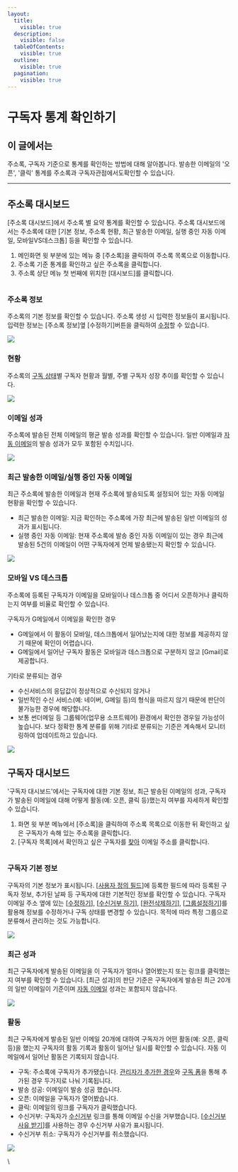 ```yaml
---
layout:
  title:
    visible: true
  description:
    visible: false
  tableOfContents:
    visible: true
  outline:
    visible: true
  pagination:
    visible: true
---
```


# 구독자 통계 확인하기

## 이 글에서는

주소록, 구독자 기준으로 통계를 확인하는 방법에 대해 알아봅니다. 발송한 이메일의 '오픈', '클릭' 통계를 주소록과 구독자관점에서도확인할 수 있습니다.&#x20;

***

## 주소록 대시보드 <a href="#h_8aa5025bb7" id="h_8aa5025bb7"></a>

\[주소록 대시보드]에서 주소록 별 요약 통계를 확인할 수 있습니다. 주소록 대시보드에서는 주소록에 대한 \[기본 정보, 주소록 현황, 최근 발송한 이메일, 실행 중인 자동 이메일, 모바일VS데스크톱] 등을 확인할 수 있습니다.&#x20;

1. 메인화면 윗 부분에 있는 메뉴 중 \[주소록]을 클릭하여 주소록 목록으로 이동합니다.
2. 주소록 기준 통계를 확인하고 싶은 주소록을 클릭합니다.
3. 주소록 상단 메뉴 첫 번째에 위치한 \[대시보드]를 클릭합니다.&#x20;

<figure><img src="../../.gitbook/assets/1 (5).gif" alt=""><figcaption></figcaption></figure>

### 주소록 정보 <a href="#h_9672f5d7b9" id="h_9672f5d7b9"></a>

주소록의 기본 정보를 확인할 수 있습니다. 주소록 생성 시 입력한 정보들이 표시됩니다. 입력한 정보는 \[주소록 정보]옆 \[수정하기]버튼을 클릭하여 [수정](https://help.stibee.com/hc/ko/articles/5659543793551)할 수 있습니다.

![](<../../.gitbook/assets/2 (11).png>)

### 현황 <a href="#h_01gfn943dhrderb58t43hrg4g4" id="h_01gfn943dhrderb58t43hrg4g4"></a>

주소록의 [구독 상태](https://help.stibee.com/hc/ko/articles/5013280388623)별 구독자 현황과 월별, 주별 구독자 성장 추이를 확인할 수 있습니다.&#x20;

![](<../../.gitbook/assets/3 (12).png>)

### 이메일 성과 <a href="#h_01gfn949fk5e021kkn9he5149s" id="h_01gfn949fk5e021kkn9he5149s"></a>

주소록에 발송된 전체 이메일의 평균 발송 성과를 확인할 수 있습니다. 일반 이메일과 [자동 이메일](https://help.stibee.com/hc/ko/articles/4756530166031)의 발송 성과가 모두 포함된 수치입니다.&#x20;

![](<../../.gitbook/assets/4 (11).png>)

### 최근 발송한 이메일/실행 중인 자동 이메일 <a href="#h_01gfn94ft38awk54q40nancft1" id="h_01gfn94ft38awk54q40nancft1"></a>

최근 주소록에 발송한 이메일과 현재 주소록에 발송되도록 설정되어 있는 자동 이메일 현황을 확인할 수 있습니다.

* 최근 발송한 이메일: 지금 확인하는 주소록에 가장 최근에 발송된 일반 이메일의 성과가 표시됩니다.
* 실행 중인 자동 이메일: 현재 주소록에 발송 중인 자동 이메일이 있는 경우 최근에 발송된 5건의 이메일이 어떤 구독자에게 언제 발송됐는지 확인할 수 있습니다.

![](<../../.gitbook/assets/5 (9).png>)

&#x20;

### 모바일 VS 데스크톱 <a href="#h_01gfn94mjnwfe69h733rfb4841" id="h_01gfn94mjnwfe69h733rfb4841"></a>

주소록에 등록된 구독자가 이메일을 모바일이나 데스크톱 중 어디서 오픈하거나 클릭하는지 여부를 비율로 확인할 수 있습니다.

구독자가 G메일에서 이메일을 확인한 경우

* G메일에서 이 활동이 모바일, 데스크톱에서 일어났는지에 대한 정보를 제공하지 않기 때문에 확인이 어렵습니다.
* G메일에서 일어난 구독자 활동은 모바일과 데스크톱으로 구분하지 않고 \[Gmail]로 제공합니다.

기타로 분류되는 경우

* 수신서비스의 응답값이 정상적으로 수신되지 않거나
* 일반적인 수신 서비스(예: 네이버, G메일 등)의 형식을 따르지 않기 때문에 판단이 불가능한 경우에 해당합니다.
* 보통 썬더메일 등 그룹웨어(업무용 소프트웨어) 환경에서 확인한 경우일 가능성이 높습니다. 보다 정확한 통계 분류를 위해 기타로 분류되는 기준은 계속해서 모니터링하여 업데이트하고 있습니다.

![](<../../.gitbook/assets/6 (8).png>)

## 구독자 대시보드

'구독자 대시보드'에서는 구독자에 대한 기본 정보, 최근 발송된 이메일의 성과, 구독자가 발송된 이메일에 대해 어떻게 활동(예: 오픈, 클릭 등)했는지 여부를 자세하게 확인할 수 있습니다.

1. 화면 윗 부분 메뉴에서 \[주소록]을 클릭하여 주소록 목록으로 이동한 뒤 확인하고 싶은 구독자가 속해 있는 주소록을 클릭합니다.
2. \[구독자 목록]에서 확인하고 싶은 구독자를 [찾아](https://help.stibee.com/hc/ko/articles/4756567819791) 이메일 주소를 클릭합니다.

<figure><img src="../../.gitbook/assets/7 (3).gif" alt=""><figcaption></figcaption></figure>

### 구독자 기본 정보 <a href="#h_01gg4ngjat0arwdq2n3z2kgzgy" id="h_01gg4ngjat0arwdq2n3z2kgzgy"></a>

구독자의 기본 정보가 표시됩니다. \[[사용자 정의 필드](https://help.stibee.com/hc/ko/articles/5659525285007)]에 등록한 필드에 따라 등록된 구독자 정보, 추가된 날짜 등 구독자에 대한 기본적인 정보를 확인할 수 있습니다. 구독자 이메일 주소 옆에 있는 \[[수정하기](https://help.stibee.com/hc/ko/articles/5673136659471)], \[[수신거부 하기](https://help.stibee.com/hc/ko/articles/5673136659471-%EA%B5%AC%EB%8F%85%EC%9E%90-%EC%A0%95%EB%B3%B4-%EC%88%98%EC%A0%95%ED%95%98%EA%B8%B0#h\_01GFAZ1NKY8DCANQFS164PZ3GK)], \[[완전삭제하기](https://help.stibee.com/hc/ko/articles/5673136659471-%EA%B5%AC%EB%8F%85%EC%9E%90-%EC%A0%95%EB%B3%B4-%EC%88%98%EC%A0%95%ED%95%98%EA%B8%B0#h\_01GFAZ23XCPZGHH2CBPS07SM97)], \[[그룹설정하기](https://help.stibee.com/hc/ko/articles/4756567819791-%EB%AA%A9%EC%A0%81%EC%97%90-%EB%94%B0%EB%9D%BC-%EA%B5%AC%EB%8F%85%EC%9E%90-%EB%82%98%EB%88%A0%EC%84%9C-%EA%B4%80%EB%A6%AC%ED%95%98%EA%B8%B0-%EA%B7%B8%EB%A3%B9-%ED%95%84%ED%84%B0-%EA%B2%80%EC%83%89)]를 활용해 정보를 수정하거나 구독 상태를 변경할 수 있습니다. 목적에 따라 특정 그룹으로 분류해서 관리하는 것도 가능합니다.

![](<../../.gitbook/assets/8 (9).png>)

&#x20;

### 최근 성과 <a href="#h_01gg4ngr6547m9nxaw8mnm9sxj" id="h_01gg4ngr6547m9nxaw8mnm9sxj"></a>

최근 구독자에게 발송된 이메일을 이 구독자가 얼마나 열어봤는지 또는 링크를 클릭했는지 여부를 확인할 수 있습니다. \[최근 성과]의 판단 기준은 구독자에게 발송된 최근 20개의 일반 이메일이 기준이며 [자동 이메일](https://help.stibee.com/hc/ko/articles/4756530166031) 성과는 포함되지 않습니다.

![](<../../.gitbook/assets/9 (9).png>)

### 활동 <a href="#h_01gg4ngxdstbkw1fwp65gnf2xw" id="h_01gg4ngxdstbkw1fwp65gnf2xw"></a>

최근 구독자에게 발송된 일반 이메일 20개에 대하여 구독자가 어떤 활동(예: 오픈, 클릭 등)을 했는지 구독자의 활동 기록과 활동이 일어난 일시를 확인할 수 있습니다. 자동 이메일에서 일어난 활동은 기록되지 않습니다.

* 구독: 주소록에 구독자가 추가됐습니다. [관리자가 추가한 경우](https://help.stibee.com/hc/ko/articles/5659537333775)와 [구독 폼](https://help.stibee.com/hc/ko/articles/4756470653199)을 통해 추가된 경우 두가지로 나눠 기록됩니다.
* 발송 성공: 이메일이 발송 성공 했습니다.
* 오픈: 이메일을 구독자가 열어봤습니다.
* 클릭: 이메일의 링크를 구독자가 클릭했습니다.
* 수신거부: 구독자가 [수신거부](https://help.stibee.com/hc/ko/articles/4756415150607) 링크를 통해 이메일 수신을 거부했습니다. \[[수신거부 사유 받기](https://help.stibee.com/hc/ko/articles/4756415150607)]를 사용하는 경우 수신거부 사유가 표시됩니다.
* 수신거부 취소: 구독자가 수신거부를 취소했습니다.&#x20;

![](<../../.gitbook/assets/10 (5).png>)

\
